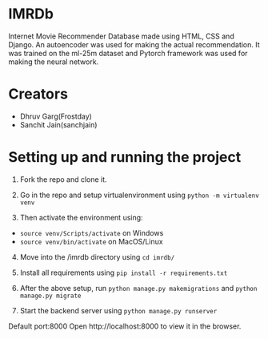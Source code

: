 # IMRDb

Internet Movie Recommender Database made using HTML, CSS and Django. An autoencoder was used for making the actual recommendation. It was trained on the ml-25m dataset and Pytorch framework was used for making the neural network.

# Creators
 
- Dhruv Garg(Frostday)
- Sanchit Jain(sanchjain)

# Setting up and running the project

1. Fork the repo and clone it.

2. Go in the repo and setup virtualenvironment using ```python -m virtualenv venv```

3. Then activate the environment using:
- ```source venv/Scripts/activate``` on Windows
- ```source venv/bin/activate``` on MacOS/Linux

4. Move into the /imrdb directory using ```cd imrdb/```

5. Install all requirements using ```pip install -r requirements.txt```

6. After the above setup, run ```python manage.py makemigrations``` and ```python manage.py migrate```

7. Start the backend server using ```python manage.py runserver```

Default port:8000
Open http://localhost:8000 to view it in the browser.

